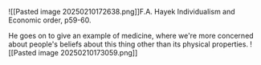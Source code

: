 ![[Pasted image 20250210172638.png]]F.A. Hayek Individualism and Economic order, p59-60.

He goes on to give an example of medicine, where we're more concerned about people's beliefs about this thing other than its physical properties. ![[Pasted image 20250210173059.png]]